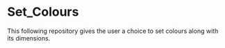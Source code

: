 # Set_Colours
This following repository gives the user a choice to set colours along with its dimensions.
